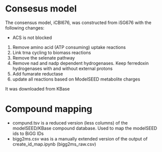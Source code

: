 # Consesus model
The consensus model, iCBI676, was constructed from iSG676 with the following changes:
- ACS is not blocked
1. Remove amino acid (ATP consuming) uptake reactions
2. Link trna cycling to biomass reactions
3. Remove the selenate pathway
4. Remove nad and nadp dependent hydrogenases. Keep ferredoxin hydrogenases with and without external protons
5. Add fumarate reductase
6. update all reactions based on ModelSEED metabolite charges

It was downloaded from KBase

# Compound mapping
- compund.tsv is a reduced version (less columns) of the modelSEED/KBase compound database. Used to map the modelSEED ids to BiGG IDs
- bigg2ms.csv was is a manually extended version of the output of create_id_map.ipynb (bigg2ms_raw.csv)
